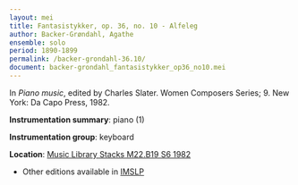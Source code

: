```yaml
---
layout: mei
title: Fantasistykker, op. 36, no. 10 - Alfeleg
author: Backer-Grøndahl, Agathe
ensemble: solo
period: 1890-1899
permalink: /backer-grondahl-36.10/
document: backer-grondahl_fantasistykker_op36_no10.mei
---
```


In *Piano music*, edited by Charles Slater. Women Composers Series; 9. New York: Da Capo Press, 1982.

**Instrumentation summary**: piano (1) 

**Instrumentation group**: keyboard

**Location**: <a href="https://tufts-primo.hosted.exlibrisgroup.com/permalink/f/14dinuo/01TUN_ALMA2185674780003851" target="_blank">Music Library Stacks M22.B19 S6 1982</a>
- Other editions available in <a href="https://imslp.org/wiki/10_Fantasistykker%2C_Op.36_(Backer-Gr%C3%B8ndahl%2C_Agathe)" target="_blank">IMSLP</a>
